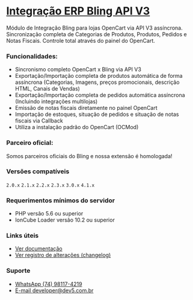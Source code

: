 # [Integração ERP Bling API V3](https://dev5.com.br/opencart/modulos/integracao-erp-bling-api-v3)
Módulo de Integração Bling para lojas OpenCart via API V3 assíncrona.  Sincronização completa de Categorias de Produtos, Produtos, Pedidos e Notas Fiscais. Controle total através do painel do OpenCart.

### Funcionalidades:
- Sincronismo completo OpenCart x Bling via API V3
- Exportação/Importação completa de produtos automática de forma assíncrona (Categorias, Imagens, preços promocionais, descrição HTML, Canais de Vendas)
- Exportação/Importação completa de pedidos automática assíncrona (Incluindo integrações multilojas)
- Emissão de notas fiscais diretamente no painel OpenCart
- Importação de estoques, situação de pedidos e situação de notas fiscais via Callback
- Utiliza a instalação padrão do OpenCart (OCMod)

### Parceiro oficial:
Somos parceiros oficiais do Bling e nossa extensão é homologada!

### Versões compatíveis
`2.0.x` `2.1.x` `2.2.x` `2.3.x` `3.0.x` `4.1.x`

### Requerimentos mínimos do servidor
- PHP versão 5.6 ou superior
- IonCube Loader versão 10.2 ou superior

### Links úteis
- [Ver documentação](https://dev5.com.br/blog/opencart/documentacao-integracao-erp-bling-api-v3)
- [Ver registro de alterações (changelog)](https://dev5.com.br/opencart/modulos/integracao-erp-bling-api-v3#changelog)

### Suporte
- [WhatsApp (74) 98117-4219](https://wa.me/557481174219)
- [E-mail developer@dev5.com.br](mailto:developer@dev5.com.br)
